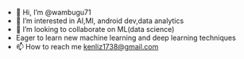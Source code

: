 - 👋 Hi, I’m @wambugu71
- 👀 I’m interested in AI,Ml, android dev,data analytics
- 💞️ I’m looking to collaborate on ML(data science)
- Eager  to learn new machine  learning and deep learning  techniques
- 📫 How to reach me kenliz1738@gmail.com
